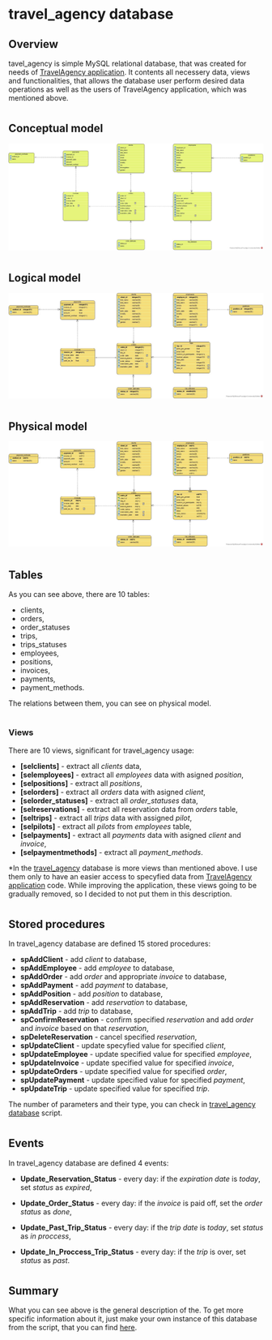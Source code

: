 # travel_agency database

## Overview

tavel_agency is simple MySQL relational database, that was created for needs of [TravelAgency application](https://github.com/janjeziorny/TravelAgency). It contents all necessery data, views and functionalities, that allows the database user perform desired data operations as well as the users of TravelAgency application, which was mentioned above.

#

## Conceptual model

![Conceptual model](ConceptualModel.jpg)

#

## Logical model

![Logical model](LogicalModel.jpg)

#

## Physical model

![Physical model](PhysicalModel.jpg)

#

## Tables

As you can see above, there are 10 tables:
* clients,
* orders,
* order_statuses
* trips,
* trips_statuses
* employees,
* positions,
* invoices,
* payments,
* payment_methods. 

The relations between them, you can see on physical model.

#

### Views

There are 10 views, significant for travel_agency usage:
* <b>[selclients]</b> - extract all <i>clients</i> data,
* <b>[selemployees]</b> - extract all <i>employees</i> data with asigned <i>position</i>,
* <b>[selpositions]</b> - extract all <i>positions</i>,
* <b>[selorders]</b> - extract all <i>orders</i> data with asigned <i>client</i>, 
* <b>[selorder_statuses]</b> - extract all <i>order_statuses</i> data,
* <b>[selreservations]</b> - extract all reservation data from <i>orders</i> table,
* <b>[seltrips]</b> - extract all <i>trips</i> data with assigned <i>pilot</i>,
* <b>[selpilots]</b> - extract all <i>pilots</i> from <i>employees</i> table,
* <b>[selpayments]</b> - extract all <i>payments</i> data with asigned <i>client</i> and <i>invoice</i>,
* <b>[selpaymentmethods]</b> - extract all <i>payment_methods</i>.

*In the [travel_agency](https://github.com/janjeziorny/TravelAgencyDatabase/blob/main/travel_agency.sql) database is more views than mentioned above. I use them only to have an easier access to specyfied data from [TravelAgency application](https://github.com/janjeziorny/TravelAgency) code. While improving the application, these views going to be gradually removed, so I decided to not put them in this description.

#

## Stored procedures

In travel_agency database are defined 15 stored procedures:
* <b>spAddClient</b> - add <i>client</i> to database,
* <b>spAddEmployee</b> - add <i>employee</i> to database,
* <b>spAddOrder</b> - add <i>order</i> and appropriate <i>invoice</i> to database,
* <b>spAddPayment</b> - add <i>payment</i> to database,
* <b>spAddPosition</b> - add <i>position</i> to database,
* <b>spAddReservation</b> - add <i>reservation</i> to database,
* <b>spAddTrip</b> - add <i>trip</i> to database,
* <b>spConfirmReservation</b> - confirm specified <i>reservation</i> and add <i>order</i> and <i>invoice</i> based on that <i>reservation</i>,
* <b>spDeleteReservation</b> - cancel specified <i>reservation</i>,
* <b>spUpdateClient</b> - update specyfied value for specified <i>client</i>,
* <b>spUpdateEmployee</b> - update specified value for specified <i>employee</i>,
* <b>spUpdateInvoice</b> - update specified value for specified <i>invoice</i>,
* <b>spUpdateOrders</b> - update specified value for specified <i>order</i>,
* <b>spUpdatePayment</b> - update specified value for specified <i>payment</i>,
* <b>spUpdateTrip</b> - update specified value for specified <i>trip</i>.

The number of parameters and their type, you can check in [travel_agency database](https://github.com/janjeziorny/TravelAgencyDatabase/blob/main/travel_agency.sql) script.

#

## Events

In travel_agency database are defined 4 events:
* <b>Update_Reservation_Status</b> - every day: if the <i>expiration date</i> is <i>today</i>, set <i>status</i> as <i>expired</i>,

* <b>Update_Order_Status</b> - every day: if the <i>invoice</i> is paid off, set the <i>order status</i> as <i>done</i>,

* <b>Update_Past_Trip_Status</b> - every day: if the <i>trip date</i> is <i>today</i>, set <i>status</i> as <i>in proccess</i>,

* <b>Update_In_Proccess_Trip_Status</b> - every day: if the <i>trip</i> is over, set <i>status</i> as <i>past</i>.

#

## Summary

What you can see above is the general description of the. To get more specific information about it, just make your own instance of this database from the script, that you can find [here](https://github.com/janjeziorny/TravelAgencyDatabase/blob/main/travel_agency.sql).